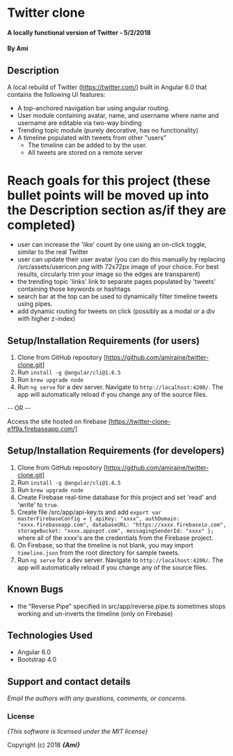 # Twitter clone

#### A locally functional version of Twitter - 5/2/2018

#### By **Ami**

## Description
A local rebuild of Twitter (https://twitter.com/) built in Angular 6.0 that contains the following UI features:
  * A top-anchored navigation bar using angular routing.
  * User module containing avatar, name, and username where name and username are editable via two-way binding
  * Trending topic module (purely decorative, has no functionality)
  * A timeline populated with tweets from other "users"
    * The timeline can be added to by the user.
    * All tweets are stored on a remote server

# Reach goals for this project (these bullet points will be moved up into the Description section as/if they are completed)
  * user can increase the 'like' count by one using an on-click toggle, similar to the real Twitter
  * user can update their user avatar (you can do this manually by replacing /src/assets/usericon.png with 72x72px image of your choice. For best results, circularly trim your image so the edges are transparent)
  * the trending topic 'links' link to separate pages populated by 'tweets' containing those keywords or hashtags
  * search bar at the top can be used to dynamically filter timeline tweets using pipes.
  * add dynamic routing for tweets on click (possibly as a modal or a div with higher z-index)

## Setup/Installation Requirements (for users)
1. Clone from GitHub repository [https://github.com/amiraine/twitter-clone.git]
2. Run `install -g @angular/cli@1.6.5`
3. Run `brew upgrade node`
4. Run `ng serve` for a dev server. Navigate to `http://localhost:4200/`. The app will automatically reload if you change any of the source files.

-- OR --

Access the site hosted on firebase [https://twitter-clone-e1f9a.firebaseapp.com/]

## Setup/Installation Requirements (for developers)

1. Clone from GitHub repository [https://github.com/amiraine/twitter-clone.git]
2. Run `install -g @angular/cli@1.6.5`
3. Run `brew upgrade node`
4. Create Firebase real-time database for this project and set 'read' and 'write' to `true`.
5. Create file /src/app/api-key.ts and add
`export var masterFirebaseConfig = {
    apiKey: "xxxx",
    authDomain: "xxxx.firebaseapp.com",
    databaseURL: "https://xxxx.firebaseio.com",
    storageBucket: "xxxx.appspot.com",
    messagingSenderId: "xxxx"
  };` where all of the xxxx's are the credentials from the Firebase project.
6. On Firebase, so that the timeline is not blank, you may import `timeline.json` from the root directory for sample tweets.
7. Run `ng serve` for a dev server. Navigate to `http://localhost:4200/`. The app will automatically reload if you change any of the source files.

## Known Bugs
* the "Reverse Pipe" specified in src/app/reverse.pipe.ts sometimes stops working and un-inverts the timeline (only on Firebase)


## Technologies Used
  * Angular 6.0
  * Bootstrap 4.0

## Support and contact details

_Email the authors with any questions, comments, or concerns._

### License

*{This software is licensed under the MIT license}*

Copyright (c) 2018 **_{Ami}_**
